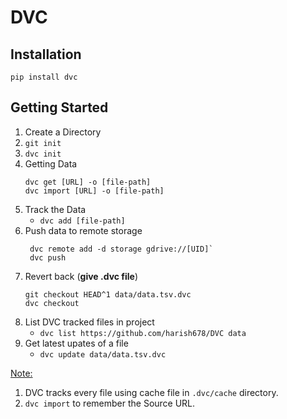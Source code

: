 # DVC

## Installation

`pip install dvc`

## Getting Started

1. Create a Directory
2. `git init`
3. `dvc init`
4. Getting Data
   ```
   dvc get [URL] -o [file-path]
   dvc import [URL] -o [file-path]
   ```
5. Track the Data
   - `dvc add [file-path]`
6. Push data to remote storage
   ```console
    dvc remote add -d storage gdrive://[UID]`
    dvc push
   ```
7. Revert back (**give .dvc file**)
   ```
   git checkout HEAD^1 data/data.tsv.dvc
   dvc checkout
   ```
8. List DVC tracked files in project
   - `dvc list https://github.com/harish678/DVC data`
9. Get latest upates of a file
   - `dvc update data/data.tsv.dvc`

<u>Note:</u>

1. DVC tracks every file using cache file in `.dvc/cache` directory.
2. `dvc import` to remember the Source URL.
